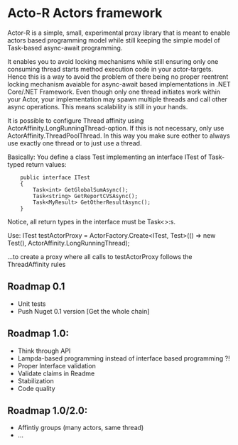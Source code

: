 # Acto-R Actors framework 

Actor-R is a simple, small, experimental proxy library that is meant to enable actors based programming model while still keeping the simple model of Task-based async-await programming.

It enables you to avoid locking mechanisms while still ensuring only one consuming thread starts method execution code in your actor-targets. Hence this is a way to avoid the problem of there being no proper reentrent locking mechanism avaiable for async-await based implementations in .NET Core/.NET Framework. 
Even though only one thread initiates work within your Actor, your implementation may spawn multiple threads and call other async operations. This means scalability is still in your hands.  

It is possible to configure Thread affinity using ActorAffinity.LongRunningThread-option. If this is not necessary, only use ActorAffinity.ThreadPoolThread. In this way you make sure eother to always use exactly one thread or to just use a thread. 

Basically: 
You define a class Test implementing an interface ITest of Task-typed return values: 

        public interface ITest
        {
            Task<int> GetGlobalSumAsync();
            Task<string> GetReportCVSAsync();
            Task<MyResult> GetOtherResultAsync();
        }
Notice, all return types in the interface must be Task<>:s. 

Use: 
       ITest testActorProxy = ActorFactory.Create<ITest, Test>(() => new Test(), ActorAffinity.LongRunningThread);
       
...to create a proxy where all calls to testActorProxy follows the ThreadAffinity rules

## Roadmap 0.1
* Unit tests 
* Push Nuget 0.1 version [Get the whole chain]

## Roadmap 1.0: 
* Think through API
* Lampda-based programming instead of interface based programming ?!
* Proper Interface validation
* Validate claims in Readme
* Stabilization
* Code quality

## Roadmap 1.0/2.0:

* Affintiy groups (many actors, same thread)
* ...
